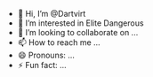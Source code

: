 - 👋 Hi, I’m @Dartvirt
- 👀 I’m interested in Elite Dangerous
- 💞️ I’m looking to collaborate on ...
- 📫 How to reach me ...
- 😄 Pronouns: ...
- ⚡ Fun fact: ...

<!---
Dartvirt/Dartvirt is a ✨ special ✨ repository because its `README.md` (this file) appears on your GitHub profile.
You can click the Preview link to take a look at your changes.
--->
